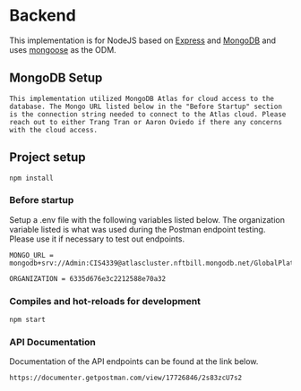 # Backend

This implementation is for NodeJS based on [Express](https://expressjs.com/) and [MongoDB](https://www.mongodb.com/) and uses [mongoose](https://mongoosejs.com/) as the ODM.

## MongoDB Setup
```
This implementation utilized MongoDB Atlas for cloud access to the database. The Mongo URL listed below in the "Before Startup" section is the connection string needed to connect to the Atlas cloud. Please reach out to either Trang Tran or Aaron Oviedo if there any concerns with the cloud access. 
```

## Project setup
```
npm install
```

### Before startup 
Setup a .env file with the following variables listed below.
The organization variable listed is what was used during the Postman endpoint testing. 
Please use it if necessary to test out endpoints.

```
MONGO_URL = mongodb+srv://Admin:CIS4339@atlascluster.nftbill.mongodb.net/GlobalPlatform

ORGANIZATION = 6335d676e3c2212588e70a32
```

### Compiles and hot-reloads for development
```
npm start
```
### API Documentation
Documentation of the API endpoints can be found at the link below.
```
https://documenter.getpostman.com/view/17726846/2s83zcU7s2
```
